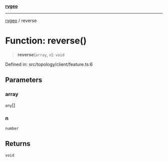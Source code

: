 [**rvgeo**](../README.md)

***

[rvgeo](../globals.md) / reverse

# Function: reverse()

> **reverse**(`array`, `n`): `void`

Defined in: src/topology/client/feature.ts:6

## Parameters

### array

`any`[]

### n

`number`

## Returns

`void`
